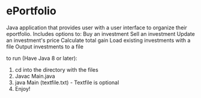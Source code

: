 # ePortfolio

Java application that provides user with a user interface to organize their eportfolio.
Includes options to:
  Buy an investment
  Sell an investment
  Update an investment's price
  Calculate total gain
  Load existing investments with a file
  Output investments to a file

to run (Have Java 8 or later): 
  1. cd into the directory with the files
  2. Javac Main.java
  3. java Main (textfile.txt) - Textfile is optional
  4. Enjoy!
